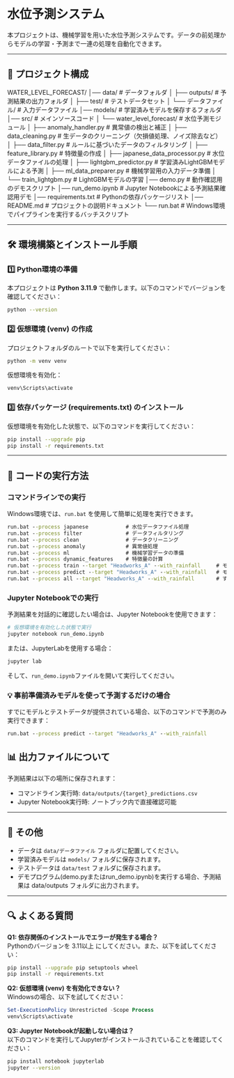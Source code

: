 #  水位予測システム

本プロジェクトは、機械学習を用いた水位予測システムです。データの前処理からモデルの学習・予測まで一連の処理を自動化できます。

---

## 📂 プロジェクト構成

WATER_LEVEL_FORECAST/
│── data/                           # データフォルダ
│   ├── outputs/                     # 予測結果の出力フォルダ
│   ├── test/                        # テストデータセット
│   └── データファイル/               # 入力データファイル
│── models/                          # 学習済みモデルを保存するフォルダ
│── src/                             # メインソースコード
│   └── water_level_forecast/        # 水位予測モジュール
│       ├── anomaly_handler.py       # 異常値の検出と補正
│       ├── data_cleaning.py         # 生データのクリーニング（欠損値処理、ノイズ除去など）
│       ├── data_filter.py           # ルールに基づいたデータのフィルタリング
│       ├── feature_library.py       # 特徴量の作成
│       ├── japanese_data_processor.py # 水位データファイルの処理
│       ├── lightgbm_predictor.py    # 学習済みLightGBMモデルによる予測
│       ├── ml_data_preparer.py      # 機械学習用の入力データ準備
│       └── train_lightgbm.py        # LightGBMモデルの学習
│── demo.py                          # 動作確認用のデモスクリプト
│── run_demo.ipynb                   # Jupyter Notebookによる予測結果確認用デモ
│── requirements.txt                 # Pythonの依存パッケージリスト
│── README.md                        # プロジェクトの説明ドキュメント
└── run.bat                          # Windows環境でパイプラインを実行するバッチスクリプト


---

## 🛠 環境構築とインストール手順

### **1️⃣ Python環境の準備**
本プロジェクトは **Python 3.11.9** で動作します。以下のコマンドでバージョンを確認してください：
```bash
python --version
```

### **2️⃣ 仮想環境 (venv) の作成**
プロジェクトフォルダのルートで以下を実行してください：
```bash
python -m venv venv
```

仮想環境を有効化：
```bash
venv\Scripts\activate
```

### **3️⃣ 依存パッケージ (requirements.txt) のインストール**
仮想環境を有効化した状態で、以下のコマンドを実行してください：
```bash
pip install --upgrade pip
pip install -r requirements.txt
```

---

## 🚀 コードの実行方法

### **コマンドラインでの実行**
Windows環境では、`run.bat` を使用して簡単に処理を実行できます。

```bat
run.bat --process japanese	          # 水位データファイル処理
run.bat --process filter	          # データフィルタリング
run.bat --process clean	              # データクリーニング
run.bat --process anomaly	          # 異常値処理
run.bat --process ml	              # 機械学習データの準備
run.bat --process dynamic_features	  # 特徴量の計算
run.bat --process train --target "Headworks_A" --with_rainfall	   # モデル学習
run.bat --process predict --target "Headworks_A" --with_rainfall   # モデル予測
run.bat --process all --target "Headworks_A" --with_rainfall	   # すべてのプロセスを実行
```

### **Jupyter Notebookでの実行**
予測結果を対話的に確認したい場合は、Jupyter Notebookを使用できます：

```bash
# 仮想環境を有効化した状態で実行
jupyter notebook run_demo.ipynb
```

または、JupyterLabを使用する場合：

```bash
jupyter lab
```
そして、`run_demo.ipynb`ファイルを開いて実行してください。

### **💡 事前準備済みモデルを使って予測するだけの場合**

すでにモデルとテストデータが提供されている場合、以下のコマンドで予測のみ実行できます：

```bat
run.bat --process predict --target "Headworks_A" --with_rainfall
```


## 📊 出力ファイルについて

予測結果は以下の場所に保存されます：
- コマンドライン実行時: `data/outputs/{target}_predictions.csv`
- Jupyter Notebook実行時: ノートブック内で直接確認可能

---

## 🚀 その他
- データは `data/データファイル` フォルダに配置してください。
- 学習済みモデルは `models/` フォルダに保存されます。
- テストデータは `data/test` フォルダに保存されます。
- デモプログラム(demo.pyまたはrun_demo.ipynb)を実行する場合、予測結果は data/outputs フォルダに出力されます。

---

## 🔍 よくある質問

**Q1: 依存関係のインストールでエラーが発生する場合？**  
Pythonのバージョンを 3.11以上 にしてください。また、以下を試してください：

```bash
pip install --upgrade pip setuptools wheel
pip install -r requirements.txt
```

**Q2: 仮想環境 (venv) を有効化できない？**  
Windowsの場合、以下を試してください：

```powershell
Set-ExecutionPolicy Unrestricted -Scope Process
venv\Scripts\activate
```

**Q3: Jupyter Notebookが起動しない場合は？**  
以下のコマンドを実行してJupyterがインストールされていることを確認してください：

```bash
pip install notebook jupyterlab
jupyter --version
```
